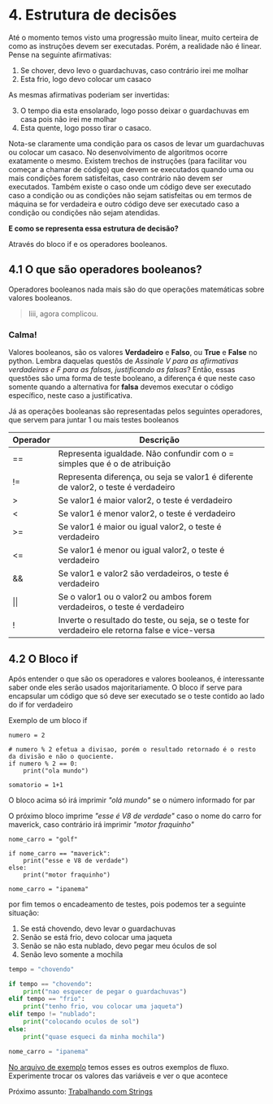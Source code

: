 # 4. Estrutura de decisões

Até o momento temos visto uma progressão muito linear, muito certeira de como as instruções devem ser executadas. Porém, a realidade não é linear. 
Pense na seguinte afirmativas:
1. Se chover, devo levo o guardachuvas, caso contrário irei me molhar
2. Esta frio, logo devo colocar um casaco

As mesmas afirmativas poderiam ser invertidas:

3. O tempo dia esta ensolarado, logo posso deixar o guardachuvas em casa pois não irei me molhar
4. Esta quente, logo posso tirar o casaco.

Nota-se claramente uma condição para os casos de levar um guardachuvas ou colocar um casaco. No desenvolvimento de algoritmos ocorre exatamente o mesmo. Existem trechos de instruções (para facilitar vou começar a chamar de código) que devem se executados quando uma ou mais condições forem satisfeitas, caso contrário não devem ser executados. Também existe o caso onde um código deve ser executado caso a condição ou as condições não sejam satisfeitas ou em termos de máquina se for verdadeira e outro código deve ser executado caso a condição ou condições não sejam atendidas.

**E como se representa essa estrutura de decisão?**

Através do bloco if e os operadores booleanos.

## 4.1 O que são operadores booleanos?
Operadores booleanos nada mais são do que operações matemáticas sobre valores booleanos.

> Iiii, agora complicou.

### Calma!
Valores booleanos, são os valores **Verdadeiro** e **Falso**, ou **True** e **False** no python. 
Lembra daquelas questõs de *Assinale V para as afirmativas verdadeiras e F para as falsas, justificando as falsas*? Então, essas questões são uma forma de teste booleano, a diferença é que neste caso somente quando a alternativa for **falsa** devemos executar o código específico, neste caso a justificativa.

Já as operações booleanas são representadas pelos seguintes operadores, que servem para juntar 1 ou mais testes booleanos

| Operador | Descrição |
|----------|-----------|
| ==       | Representa igualdade. Não confundir com o = simples que é o de atribuição |
| !=       | Representa diferença, ou seja se valor1 é diferente de valor2, o teste é verdadeiro |
| >        | Se valor1 é maior valor2, o teste é verdadeiro |
| <        | Se valor1 é menor valor2, o teste é verdadeiro |
| >=       | Se valor1 é maior ou igual valor2, o teste é verdadeiro |
| <=       | Se valor1 é menor ou igual valor2, o teste é verdadeiro |
| &&       | Se valor1 e valor2 são verdadeiros, o teste é verdadeiro|
| \|\|     | Se o valor1 ou o valor2 ou ambos forem verdadeiros, o teste é verdadeiro|
| !        | Inverte o resultado do teste, ou seja, se o teste for verdadeiro ele retorna false e vice-versa|

## 4.2 O Bloco if
Após entender o que são os operadores e valores booleanos, é interessante saber onde eles serão usados majoritariamente. O bloco if serve para encapsular um código que só deve ser executado se o teste contido ao lado do if for verdadeiro

Exemplo de um bloco if

```[Python]
numero = 2

# numero % 2 efetua a divisao, porém o resultado retornado é o resto da divisão e não o quociente.
if numero % 2 == 0:
    print("ola mundo")

somatorio = 1+1
```
O bloco acima só irá imprimir *"olá mundo"* se o número informado for par

O próximo bloco imprime *"esse é V8 de verdade"* caso o nome do carro for maverick, caso contrário irá imprimir *"motor fraquinho"*

```[Python]
nome_carro = "golf"

if nome_carro == "maverick":
    print("esse e V8 de verdade")
else:
    print("motor fraquinho")

nome_carro = "ipanema"
```

por fim temos o encadeamento de testes, pois podemos ter a seguinte situação:

1. Se está chovendo, devo levar o guardachuvas
2. Senão se está frio, devo colocar uma jaqueta
3. Senão se não esta nublado, devo pegar meu óculos de sol
4. Senão levo somente a mochila

```Python
tempo = "chovendo"

if tempo == "chovendo":
    print("nao esquecer de pegar o guardachuvas")
elif tempo == "frio":
    print("tenho frio, vou colocar uma jaqueta")
elif tempo != "nublado":
    print("colocando oculos de sol")
else:
    print("quase esqueci da minha mochila")

nome_carro = "ipanema"
```

[No arquivo de exemplo](https://notebooks.gesis.org/binder/jupyter/user/ipython-ipython-in-depth-upfbnlc1/notebooks/binder/estrutura%20de%20decisoes.ipynb) temos esses es outros exemplos de fluxo. Experimente trocar os valores das variáveis e ver o que acontece

Próximo assunto: [Trabalhando com Strings](../Tema_5/README.md)